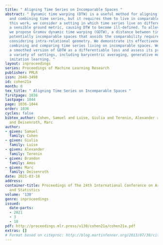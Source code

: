 ```yaml
---
title: " Aligning Time Series on Incomparable Spaces "
abstract: " Dynamic time warping (DTW) is a useful method for aligning, comparing
  and combining time series, but it requires them to live in comparable spaces. In
  this work, we consider a setting in which time series live on different spaces without
  a sensible ground metric, causing DTW to become ill-defined. To alleviate this,
  we propose Gromov dynamic time warping (GDTW), a distance between time series on
  potentially incomparable spaces that avoids the comparability requirement by instead
  considering intra-relational geometry. We demonstrate its effectiveness at aligning,
  combining and comparing time series living on incomparable spaces. We further propose
  a smoothed version of GDTW as a differentiable loss and assess its properties in
  a variety of settings, including barycentric averaging, generative modeling and
  imitation learning. "
layout: inproceedings
series: Proceedings of Machine Learning Research
publisher: PMLR
issn: 2640-3498
id: cohen21a
month: 0
tex_title: " Aligning Time Series on Incomparable Spaces "
firstpage: 1036
lastpage: 1044
page: 1036-1044
order: 1036
cycles: false
bibtex_author: Cohen, Samuel and Luise, Giulia and Terenin, Alexander and Amos, Brandon
  and Deisenroth, Marc
author:
- given: Samuel
  family: Cohen
- given: Giulia
  family: Luise
- given: Alexander
  family: Terenin
- given: Brandon
  family: Amos
- given: Marc
  family: Deisenroth
date: 2021-03-18
address: 
container-title: Proceedings of The 24th International Conference on Artificial Intelligence
  and Statistics
volume: '130'
genre: inproceedings
issued:
  date-parts:
  - 2021
  - 3
  - 18
pdf: http://proceedings.mlr.press/v130/cohen21a/cohen21a.pdf
extras: []
# Format based on citeproc: http://blog.martinfenner.org/2013/07/30/citeproc-yaml-for-bibliographies/
---
```

